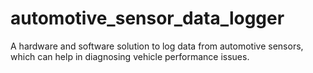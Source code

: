 # automotive_sensor_data_logger
A hardware and software solution to log data from automotive sensors, which can help in diagnosing vehicle performance issues.
